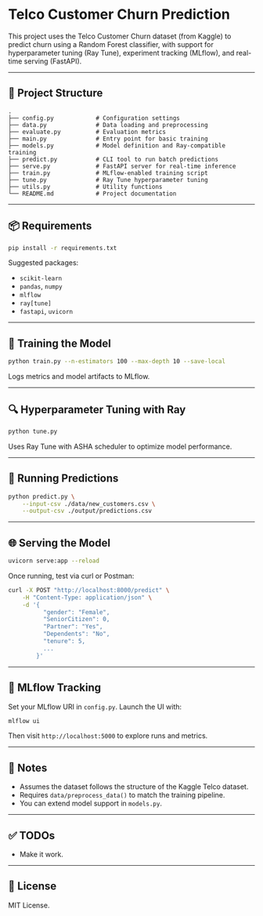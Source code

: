 # Telco Customer Churn Prediction

This project uses the Telco Customer Churn dataset (from Kaggle) to predict churn using a Random Forest classifier, with support for hyperparameter tuning (Ray Tune), experiment tracking (MLflow), and real-time serving (FastAPI).

---

## 🔧 Project Structure

```
.
├── config.py            # Configuration settings
├── data.py              # Data loading and preprocessing
├── evaluate.py          # Evaluation metrics
├── main.py              # Entry point for basic training
├── models.py            # Model definition and Ray-compatible training
├── predict.py           # CLI tool to run batch predictions
├── serve.py             # FastAPI server for real-time inference
├── train.py             # MLflow-enabled training script
├── tune.py              # Ray Tune hyperparameter tuning
├── utils.py             # Utility functions
└── README.md            # Project documentation
```

---

## 📦 Requirements

```bash
pip install -r requirements.txt
```

Suggested packages:

* `scikit-learn`
* `pandas`, `numpy`
* `mlflow`
* `ray[tune]`
* `fastapi`, `uvicorn`

---

## 🚀 Training the Model

```bash
python train.py --n-estimators 100 --max-depth 10 --save-local
```

Logs metrics and model artifacts to MLflow.

---

## 🔍 Hyperparameter Tuning with Ray

```bash
python tune.py
```

Uses Ray Tune with ASHA scheduler to optimize model performance.

---

## 🔮 Running Predictions

```bash
python predict.py \
    --input-csv ./data/new_customers.csv \
    --output-csv ./output/predictions.csv
```

---

## 🌐 Serving the Model

```bash
uvicorn serve:app --reload
```

Once running, test via curl or Postman:

```bash
curl -X POST "http://localhost:8000/predict" \
    -H "Content-Type: application/json" \
    -d '{
          "gender": "Female",
          "SeniorCitizen": 0,
          "Partner": "Yes",
          "Dependents": "No",
          "tenure": 5,
          ...
        }'
```

---

## 📁 MLflow Tracking

Set your MLflow URI in `config.py`. Launch the UI with:

```bash
mlflow ui
```

Then visit `http://localhost:5000` to explore runs and metrics.

---

## 📌 Notes

* Assumes the dataset follows the structure of the Kaggle Telco dataset.
* Requires `data/preprocess_data()` to match the training pipeline.
* You can extend model support in `models.py`.

---

## ✅ TODOs

* Make it work.

---

## 📜 License

MIT License.
